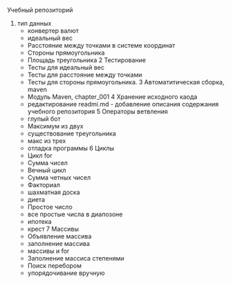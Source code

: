 Учебный репозиторий

1. тип данных
	* конвертер валют
	* идеальный вес
	* Расстояние между точками в системе координат
	* Стороны прямоугольника
	* Площадь треугольника 
2 Тестирование 
	* Тесты для идеальный вес
	* Тесты для расстояние между точками
	* Тесты для стороны прямоугольника.
3 Автоматитическая сборка, maven
	* Модуль Maven, chapter_001
4 Хранение исходного каода
	* редактирование readmi.md - добавление описания содержания учебного репозитория
5 Операторы ветвления
    * глупый бот
    * Максимум из двух
    * существование треугольника
    * макс из трех
    * отладка программы
6  Циклы
    * Цикл for
    * Сумма чисел
    * Вечный цикл
    *  Сумма четных чисел
    * Факториал
    * шахматная доска
    * диета
    * Простое число
    * все простые числа в диапозоне
    * ипотека 
    * крест
7   Массивы
    * Объявление массива
    * заполнение массива
    * массивы и for
    * Заполнение массиса степенями
    * Поиск перебором
    * упорядочивание вручную